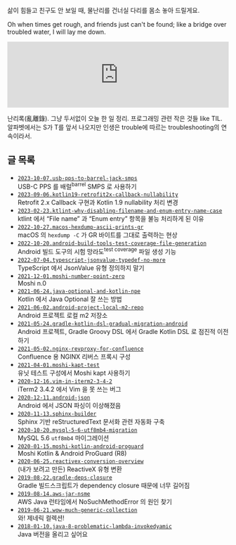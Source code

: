삶이 힘들고 친구도 안 보일 때, 물난리를 건너실 다리를 몸소 놓아 드릴게요.

Oh when times get rough, and friends just can't be found; like a bridge over troubled water, I will lay me down.

<iframe
  style="max-width: 100%; height: auto;"
  width="560"
  height="315"
  src="https://www.youtube.com/embed/WrcwRt6J32o"
  frameborder="0"
  allow="autoplay; encrypted-media"
  allowfullscreen>
</iframe>

난리록(亂離錄). 그냥 두서없이 오늘 한 일 정리. 프로그래밍 관련 작은 것들 like TIL. 알파벳에서는 S가 T를 앞서 나오지만 인생은 trouble에 따르는 troubleshooting의 연속이라서.

## 글 목록

* [`2023-10-07.usb-pps-to-barrel-jack-smps`](./2023-10-07.usb-pps-to-barrel-jack-smps/)<br />USB-C PPS 를 배럴<sup>barrel</sup> SMPS 로 사용하기
* [`2023-09-06.kotlin19-retrofit2x-callback-nullability`](./2023-09-06.kotlin19-retrofit2x-callback-nullability/)<br />Retrofit 2.x Callback 구현과 Kotlin 1.9 nullability 처리 변경
* [`2023-02-23.ktlint-why-disabling-filename-and-enum-entry-name-case`](./2023-02-23.ktlint-why-disabling-filename-and-enum-entry-name-case/)<br />ktlint 에서 “File name” 과 “Enum entry” 항목을 불능 처리하게 된 이유
* [`2022-10-27.macos-hexdump-ascii-prints-gr`](./2022-10-27.macos-hexdump-ascii-prints-gr/)<br />macOS 의 `hexdump -C` 가 GR 바이트를 그대로 출력하는 현상
* [`2022-10-20.android-build-tools-test-coverage-file-generation`](./2022-10-20.android-build-tools-test-coverage-file-generation/)<br />Android 빌드 도구의 시험 망라도<sup>test coverage</sup> 파일 생성 기능
* [`2022-07-04.typescript-jsonvalue-typedef-no-more`](./2022-07-04.typescript-jsonvalue-typedef-no-more/)<br />TypeScript 에서 JsonValue 유형 정의하지 말기
* [`2021-12-01.moshi-number-point-zero`](./2021-12-01.moshi-number-point-zero/)<br />Moshi n.0
* [`2021-06-24.java-optional-and-kotlin-npe`](./2021-06-24.java-optional-and-kotlin-npe/)<br />Kotlin 에서 Java Optional 잘 쓰는 방법
* [`2021-06-02.android-project-local-m2-repo`](./2021-06-02.android-project-local-m2-repo/)<br />Android 프로젝트 로컬 m2 저장소
* [`2021-05-24.gradle-kotlin-dsl-gradual-migration-android`](./2021-05-24.gradle-kotlin-dsl-gradual-migration-android/)<br />Android 프로젝트, Gradle Groovy DSL 에서 Gradle Kotlin DSL 로 점진적 이전하기
* [`2021-05-02.nginx-revproxy-for-confluence`](./2021-05-02.nginx-revproxy-for-confluence/)<br />Confluence 용 NGINX 리버스 프록시 구성
* [`2021-04-01.moshi-kapt-test`](./2021-04-01.moshi-kapt-test/)<br />유닛 테스트 구성에서 Moshi kapt 사용하기
* [`2020-12-16.vim-in-iterm2-3-4-2`](./2020-12-16.vim-in-iterm2-3-4-2/)<br />iTerm2 3.4.2 에서 Vim 을 못 쓰는 버그
* [`2020-12-11.android-json`](./2020-12-11.android-json/)<br />Android 에서 JSON 파싱이 이상해졌음
* [`2020-11-13.sphinx-builder`](./2020-11-13.sphinx-builder/)<br />Sphinx 기반 reStructuredText 문서화 관련 자동화 구축
* [`2020-10-20.mysql-5-6-utf8mb4-migration`](./2020-10-20.mysql-5-6-utf8mb4-migration/)<br />MySQL 5.6 `utf8mb4` 마이그레이션
* [`2020-01-15.moshi-kotlin-android-proguard`](./2020-01-15.moshi-kotlin-android-proguard/)<br />Moshi Kotlin &amp; Android ProGuard (R8)
* [`2020-06-25.reactivex-conversion-overview`](./2020-06-25.reactivex-conversion-overview/)<br />(내가 보려고 만든) ReactiveX 유형 변환
* [`2019-08-22.gradle-deps-closure`](./2019-08-22.gradle-deps-closure/)<br />Gradle 빌드스크립트가 dependency closure 때문에 너무 길어짐
* [`2019-08-14.aws-jar-nsme`](./2019-08-14.aws-jar-nsme/)<br />AWS Java 런타임에서 NoSuchMethodError 의 원인 찾기
* [`2019-06-21.wow-much-generic-collection`](./2019-06-21.wow-much-generic-collection/)<br />와! 제네릭 컬렉션!
* [`2018-01-10.java-8-problematic-lambda-invokedyamic`](./2018-01-10.java-8-problematic-lambda-invokedyamic/)<br />Java 버전을 올리고 싶어요

